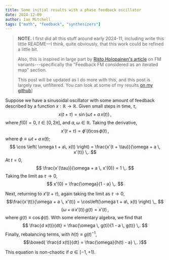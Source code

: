 ```yaml
---
title: Some initial results with a phase feedback oscillator
date: 2024-12-09
author: Ian Mitchell
tags: ["math", "feedback", "synthesizers"]
---
```



> **NOTE.** I first did all this stuff around early 2024-11, including write
> this little README—I think, quite obviously, that this work could be refined
> a little bit.
>
> Also, this is inspired in large part by [Risto Holopainen's article][ristoid]
> on FM variants---specifically the "Feedback FM considered as an iterated map"
> section.
>
> This post will be updated as I do more with this, and this post is largely
> raw, unfiltered. You can look at some of my results [on my github][github]]

Suppose we have a sinusoidal oscillator with some amount of feedback described
by a function $x:\mathbb{R} \rightarrow \mathbb{R}$. Given small steps in time, $\tau$,
$$ x(t + \tau) = \sin \left( \omega t + a \, x(t) \right) \,, $$
where $f(0) = 0$, $t \in [0, 2\pi]$, and $a, \omega \in \mathbb{R}$. Taking the
derivative,
$$ x'(t + \tau) = \phi'(t) \cos \phi(t) \,, $$
where $\phi \equiv \omega t + a \, x(t)$;
$$ \cos \left( \omega t + a\, x(t) \right) =
    \frac{x'(t + \tau)}{\omega + a \, x'(t)} \,. $$
At $t = 0$,
$$ \frac{x'(\tau)}{\omega + a \, x'(0)} = 1 \,. $$
Taking the limit as $\tau \rightarrow 0$,
$$ x'(0) = \frac{\omega}{1 - a} \,. $$

Next, returning to $x'(t + \tau)$, again taking the limit as
$\tau \rightarrow 0$,
$$\frac{x'(t)}{\omega + a \, x'(t)} = \cos\left(\omega t + a\, x(t) \right) \,, $$
$$ \left( \omega + a \, x'(t) \right)\, g(t) = x'(t) \,,$$
where $g(t) \equiv \cos{\phi(t)}$. With some elementary
algebra, we find that
$$ \frac{d x(t)}{dt} = \frac{\omega \, g(t)}{1 - a \, g(t)} \,. $$
Finally, rebalancing terms, with $h(t) \equiv g(t)^{-1}$,
$$\boxed{ \frac{d x(t)}{dt} = \frac{\omega}{h(t) - a} \,. }$$

This equation is non-chaotic if $a \in [-1, +1)$.


[ristoid]: https://ristoid.net/modular/fm_variants.html

[github]: https://github.com/pretentiousUsername/sine_feedback_stuff
